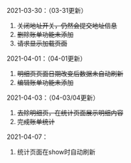 2021-03-30：（03-31更新）

1. ~~关闭地址开关，仍然会提交地址信息~~
2. ~~删除账单功能未添加~~
3. ~~请求显示加载页面~~



2021-04-01：（04-01更新）

1. ~~明细页页面日期改变后数据未自动刷新~~
2. ~~编辑账单功能未添加~~



2021-04-03：（04-03/04更新）

1. ~~去除明细页，在统计页面展示明细内容~~
2. ~~完成账单统计~~

2021-04-07：

1. 统计页面在show时自动刷新